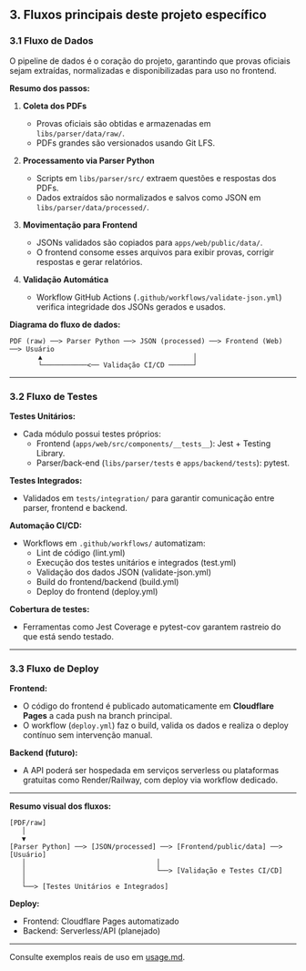 ## 3. Fluxos principais deste projeto específico

### 3.1 Fluxo de Dados

O pipeline de dados é o coração do projeto, garantindo que provas oficiais sejam extraídas, normalizadas e disponibilizadas para uso no frontend.

**Resumo dos passos:**

1. **Coleta dos PDFs**  
   - Provas oficiais são obtidas e armazenadas em `libs/parser/data/raw/`.
   - PDFs grandes são versionados usando Git LFS.

2. **Processamento via Parser Python**  
   - Scripts em `libs/parser/src/` extraem questões e respostas dos PDFs.
   - Dados extraídos são normalizados e salvos como JSON em `libs/parser/data/processed/`.

3. **Movimentação para Frontend**  
   - JSONs validados são copiados para `apps/web/public/data/`.
   - O frontend consome esses arquivos para exibir provas, corrigir respostas e gerar relatórios.

4. **Validação Automática**  
   - Workflow GitHub Actions (`.github/workflows/validate-json.yml`) verifica integridade dos JSONs gerados e usados.

**Diagrama do fluxo de dados:**

```
PDF (raw) ──> Parser Python ──> JSON (processed) ──> Frontend (Web) ──> Usuário
       ▲                                     │
       └───────────<── Validação CI/CD ──────┘
```

---

### 3.2 Fluxo de Testes

**Testes Unitários:**  
- Cada módulo possui testes próprios:
  - Frontend (`apps/web/src/components/__tests__`): Jest + Testing Library.
  - Parser/back-end (`libs/parser/tests` e `apps/backend/tests`): pytest.

**Testes Integrados:**  
- Validados em `tests/integration/` para garantir comunicação entre parser, frontend e backend.

**Automação CI/CD:**  
- Workflows em `.github/workflows/` automatizam:
  - Lint de código (lint.yml)
  - Execução dos testes unitários e integrados (test.yml)
  - Validação dos dados JSON (validate-json.yml)
  - Build do frontend/backend (build.yml)
  - Deploy do frontend (deploy.yml)

**Cobertura de testes:**  
- Ferramentas como Jest Coverage e pytest-cov garantem rastreio do que está sendo testado.

---

### 3.3 Fluxo de Deploy

**Frontend:**  
- O código do frontend é publicado automaticamente em **Cloudflare Pages** a cada push na branch principal.
- O workflow (`deploy.yml`) faz o build, valida os dados e realiza o deploy contínuo sem intervenção manual.

**Backend (futuro):**  
- A API poderá ser hospedada em serviços serverless ou plataformas gratuitas como Render/Railway, com deploy via workflow dedicado.

---

**Resumo visual dos fluxos:**

```
[PDF/raw] 
   │
   ▼
[Parser Python] ──> [JSON/processed] ──> [Frontend/public/data] ──> [Usuário]
   │                                │
   │                                └──> [Validação e Testes CI/CD]
   │
   └──> [Testes Unitários e Integrados]
```

**Deploy:**  
- Frontend: Cloudflare Pages automatizado  
- Backend: Serverless/API (planejado)

---

Consulte exemplos reais de uso em [usage.md](./usage.md).